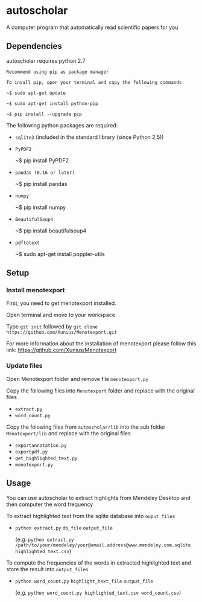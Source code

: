 # autoscholar
A computer program that automatically read scientific papers for you

## Dependencies

autoscholar requires python 2.7

    Recommend using pip as package manager

    To insall pip, open your terminal and copy the following commands

    ~$ sudo apt-get update

    ~$ sudo apt-get install python-pip
    
    ~$ pip install --upgrade pip

The following python packages are required:
 
- `sqlite3` (included in the standard library (since Python 2.5))
 
 
- `PyPDF2`

     ~$ pip install PyPDF2
  

- `pandas (0.16 or later)`

    ~$ pip install pandas
 
- `numpy`

    ~$ pip install numpy

- `BeautifulSoup4`

    ~$ pip install beautifulsoup4

- `pdftotext` 

    ~$ sudo apt-get install poppler-utils

## Setup
### Install menotexport

First, you need to get menotexport installed.

Open terminal and move to your workspace

Type `git init` followed by `git clone https://github.com/Xunius/Menotexport.git`

For more information about the installation of menotexport please follow this link: https://github.com/Xunius/Menotexport

### Update files

Open Menotexport folder and remove file `menotexport.py` 

Copy the following files into `Menotexport` folder and replace with the original files

- `extract.py`
- `word_count.py` 

Copy the folowing files from `autoscholar/lib` into the sub folder `Menotexport/lib` and replace with the original files

- `exportannotation.py` 
- `exportpdf.py` 
- `get_highlighted_text.py` 
- `menotexport.py` 

## Usage
You can use autoscholar to extract highlights from Mendeley Desktop and then computer the word frequency

To extract highlighted text from the sqlite database into `ouput_files`

- `python extract.py` `db_file` `output_file`

  (e.g. `python extract.py /path/to/your/mendeley/your@email.address@www.mendeley.com.sqlite highlighted_text.csv`)

To compute the frequencies of the words in extracted highlighted text and store the result into `output_files`

- `python word_count.py` `highlight_text_file` `output_file`

  (e.g. `python word_count.py highlighted_text.csv word_count.csv`)
